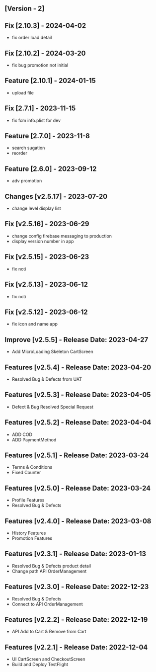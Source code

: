 ## [Version - 2]
## Fix [2.10.3] - 2024-04-02
- fix order load detail

## Fix [2.10.2] - 2024-03-20
- fix bug promotion not initial

## Feature [2.10.1] - 2024-01-15
- upload file

## Fix [2.7.1] - 2023-11-15
- fix fcm info.plist for dev

## Feature [2.7.0] - 2023-11-8
- search sugation 
- reorder

## Feature [2.6.0] - 2023-09-12
- adv promotion

## Changes [v2.5.17] - 2023-07-20
- change level display list
## Fix [v2.5.16] - 2023-06-29
- change config firebase messaging to production
- display version number in app
## Fix [v2.5.15] - 2023-06-23
- fix noti

## Fix [v2.5.13] - 2023-06-12
- fix noti

## Fix [v2.5.12] - 2023-06-12
- fix icon and name app 
## Improve [v2.5.5] - Release Date: 2023-04-27
- Add MicroLoading Skeleton CartScreen 
## Features [v2.5.4] - Release Date: 2023-04-20
- Resolved Bug & Defects from UAT

## Features [v2.5.3] - Release Date: 2023-04-05
- Defect & Bug Resolved Special Request
## Features [v2.5.2] - Release Date: 2023-04-04
- ADD COD
-  ADD PaymentMethod
## Features [v2.5.1] - Release Date: 2023-03-24
- Terms & Conditions
- Fixed Counter
## Features [v2.5.0] - Release Date: 2023-03-24
- Profile Features
- Resolved Bug & Defects
## Features [v2.4.0] - Release Date: 2023-03-08
- History Features
- Promotion Features
## Features [v2.3.1] - Release Date: 2023-01-13
- Resolved Bug & Defects product detail
- Change path API OrderManagement 
## Features [v2.3.0] - Release Date: 2022-12-23
- Resolved Bug & Defects
- Connect to API OrderManagement 
## Features [v2.2.2] - Release Date: 2022-12-19
- API Add to Cart & Remove from Cart
##  Features [v2.2.1] - Release Date: 2022-12-04
- UI CartScreen and CheckoutScreen
- Build and Deploy TestFlight
